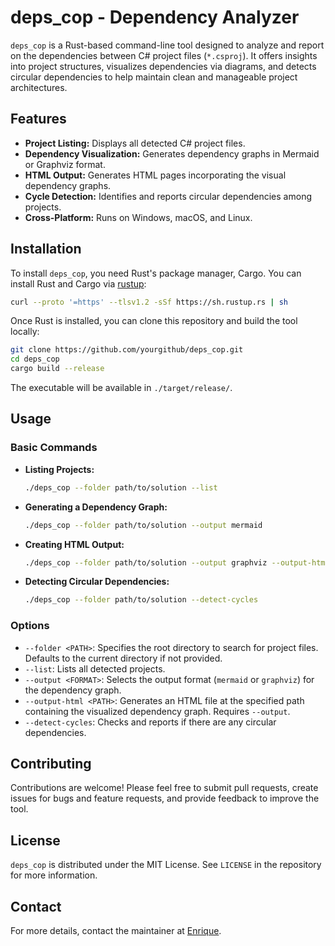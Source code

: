 # deps_cop - Dependency Analyzer

`deps_cop` is a Rust-based command-line tool designed to analyze and report on the dependencies between C# project files (`*.csproj`). It offers insights into project structures, visualizes dependencies via diagrams, and detects circular dependencies to help maintain clean and manageable project architectures.

## Features

- **Project Listing:** Displays all detected C# project files.
- **Dependency Visualization:** Generates dependency graphs in Mermaid or Graphviz format.
- **HTML Output:** Generates HTML pages incorporating the visual dependency graphs.
- **Cycle Detection:** Identifies and reports circular dependencies among projects.
- **Cross-Platform:** Runs on Windows, macOS, and Linux.

## Installation

To install `deps_cop`, you need Rust's package manager, Cargo. You can install Rust and Cargo via [rustup](https://rustup.rs/):

```bash
curl --proto '=https' --tlsv1.2 -sSf https://sh.rustup.rs | sh
```

Once Rust is installed, you can clone this repository and build the tool locally:

```bash
git clone https://github.com/yourgithub/deps_cop.git
cd deps_cop
cargo build --release
```

The executable will be available in `./target/release/`.

## Usage

### Basic Commands

- **Listing Projects:**
  ```bash
  ./deps_cop --folder path/to/solution --list
  ```
- **Generating a Dependency Graph:**
  ```bash
  ./deps_cop --folder path/to/solution --output mermaid
  ```
- **Creating HTML Output:**
  ```bash
  ./deps_cop --folder path/to/solution --output graphviz --output-html path/to/output.html
  ```
- **Detecting Circular Dependencies:**
  ```bash
  ./deps_cop --folder path/to/solution --detect-cycles
  ```

### Options

- `--folder <PATH>`: Specifies the root directory to search for project files. Defaults to the current directory if not provided.
- `--list`: Lists all detected projects.
- `--output <FORMAT>`: Selects the output format (`mermaid` or `graphviz`) for the dependency graph.
- `--output-html <PATH>`: Generates an HTML file at the specified path containing the visualized dependency graph. Requires `--output`.
- `--detect-cycles`: Checks and reports if there are any circular dependencies.

## Contributing

Contributions are welcome! Please feel free to submit pull requests, create issues for bugs and feature requests, and provide feedback to improve the tool.

## License

`deps_cop` is distributed under the MIT License. See `LICENSE` in the repository for more information.

## Contact

For more details, contact the maintainer at [Enrique](mailto:your.enrique@ortuno.net).
